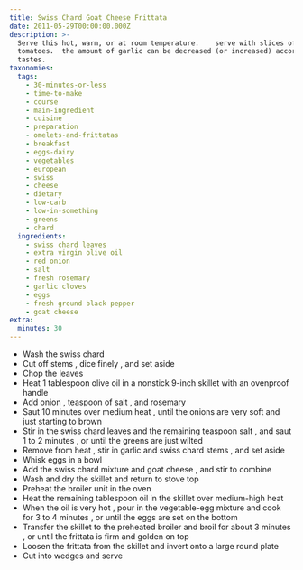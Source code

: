 ```yaml
---
title: Swiss Chard Goat Cheese Frittata
date: 2011-05-29T00:00:00.000Z
description: >-
  Serve this hot, warm, or at room temperature.    serve with slices of heirloom
  tomatoes.  the amount of garlic can be decreased (or increased) according to
  tastes.
taxonomies:
  tags:
    - 30-minutes-or-less
    - time-to-make
    - course
    - main-ingredient
    - cuisine
    - preparation
    - omelets-and-frittatas
    - breakfast
    - eggs-dairy
    - vegetables
    - european
    - swiss
    - cheese
    - dietary
    - low-carb
    - low-in-something
    - greens
    - chard
  ingredients:
    - swiss chard leaves
    - extra virgin olive oil
    - red onion
    - salt
    - fresh rosemary
    - garlic cloves
    - eggs
    - fresh ground black pepper
    - goat cheese
extra:
  minutes: 30
---
```

 - Wash the swiss chard
 - Cut off stems , dice finely , and set aside
 - Chop the leaves
 - Heat 1 tablespoon olive oil in a nonstick 9-inch skillet with an ovenproof handle
 - Add onion , teaspoon of salt , and rosemary
 - Saut 10 minutes over medium heat , until the onions are very soft and just starting to brown
 - Stir in the swiss chard leaves and the remaining teaspoon salt , and saut 1 to 2 minutes , or until the greens are just wilted
 - Remove from heat , stir in garlic and swiss chard stems , and set aside
 - Whisk eggs in a bowl
 - Add the swiss chard mixture and goat cheese , and stir to combine
 - Wash and dry the skillet and return to stove top
 - Preheat the broiler unit in the oven
 - Heat the remaining tablespoon oil in the skillet over medium-high heat
 - When the oil is very hot , pour in the vegetable-egg mixture and cook for 3 to 4 minutes , or until the eggs are set on the bottom
 - Transfer the skillet to the preheated broiler and broil for about 3 minutes , or until the frittata is firm and golden on top
 - Loosen the frittata from the skillet and invert onto a large round plate
 - Cut into wedges and serve
